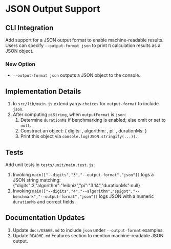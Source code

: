 # JSON Output Support

## CLI Integration
Add support for a JSON output format to enable machine-readable results. Users can specify `--output-format json` to print π calculation results as a JSON object.

### New Option
- `--output-format json`  outputs a JSON object to the console.

## Implementation Details
1. In `src/lib/main.js` extend yargs `choices` for `output-format` to include `json`.
2. After computing `piString`, when `outputFormat` is `json`:
   1. Determine `durationMs` if benchmarking is enabled; else omit or set to `null`.
   2. Construct an object:
      {
        digits: <number>,
        algorithm: <string>,
        pi: <string>,
        durationMs: <number or null>
      }
   3. Print this object via `console.log(JSON.stringify(...))`.

## Tests
Add unit tests in `tests/unit/main.test.js`:
1. Invoking `main(["--digits","3","--output-format","json"])` logs a JSON string matching:
   {"digits":3,"algorithm":"leibniz","pi":"3.14","durationMs":null}
2. Invoking `main(["--digits","4","--algorithm","spigot","--benchmark","--output-format","json"])` logs JSON with a numeric `durationMs` and correct fields.

## Documentation Updates
1. Update `docs/USAGE.md` to include `json` under `--output-format` examples.
2. Update `README.md` Features section to mention machine-readable JSON output.